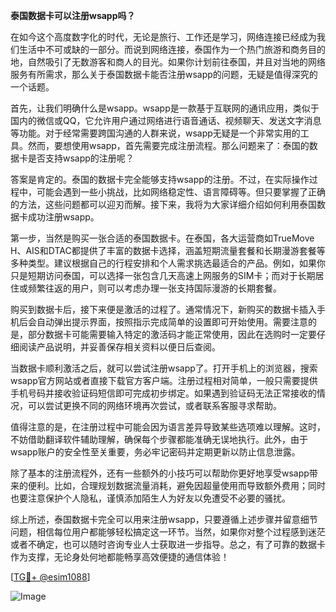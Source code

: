 **泰国数据卡可以注册wsapp吗？**

在如今这个高度数字化的时代，无论是旅行、工作还是学习，网络连接已经成为我们生活中不可或缺的一部分。而说到网络连接，泰国作为一个热门旅游和商务目的地，自然吸引了无数游客和商人的目光。如果你计划前往泰国，并且对当地的网络服务有所需求，那么关于泰国数据卡能否注册wsapp的问题，无疑是值得深究的一个话题。

首先，让我们明确什么是wsapp。wsapp是一款基于互联网的通讯应用，类似于国内的微信或QQ，它允许用户通过网络进行语音通话、视频聊天、发送文字消息等功能。对于经常需要跨国沟通的人群来说，wsapp无疑是一个非常实用的工具。然而，要想使用wsapp，首先需要完成注册流程。那么问题来了：泰国的数据卡是否支持wsapp的注册呢？

答案是肯定的。泰国的数据卡完全能够支持wsapp的注册。不过，在实际操作过程中，可能会遇到一些小挑战，比如网络稳定性、语言障碍等。但只要掌握了正确的方法，这些问题都可以迎刃而解。接下来，我将为大家详细介绍如何利用泰国数据卡成功注册wsapp。

第一步，当然是购买一张合适的泰国数据卡。在泰国，各大运营商如TrueMove H、AIS和DTAC都提供了丰富的数据卡选择，涵盖短期流量套餐和长期漫游套餐等多种类型。建议根据自己的行程安排和个人需求挑选最适合的产品。例如，如果你只是短期访问泰国，可以选择一张包含几天高速上网服务的SIM卡；而对于长期居住或频繁往返的用户，则可以考虑办理一张支持国际漫游的长期套餐。

购买到数据卡后，接下来便是激活的过程了。通常情况下，新购买的数据卡插入手机后会自动弹出提示界面，按照指示完成简单的设置即可开始使用。需要注意的是，部分数据卡可能需要输入特定的激活码才能正常使用，因此在选购时一定要仔细阅读产品说明，并妥善保存相关资料以便日后查阅。

当数据卡顺利激活之后，就可以尝试注册wsapp了。打开手机上的浏览器，搜索wsapp官方网站或者直接下载官方客户端。注册过程相对简单，一般只需要提供手机号码并接收验证码短信即可完成初步绑定。如果遇到验证码无法正常接收的情况，可以尝试更换不同的网络环境再次尝试，或者联系客服寻求帮助。

值得注意的是，在注册过程中可能会因为语言差异导致某些选项难以理解。这时，不妨借助翻译软件辅助理解，确保每个步骤都能准确无误地执行。此外，由于wsapp账户的安全性至关重要，务必牢记密码并定期更新以防止信息泄露。

除了基本的注册流程外，还有一些额外的小技巧可以帮助你更好地享受wsapp带来的便利。比如，合理规划数据流量消耗，避免因超量使用而导致额外费用；同时也要注意保护个人隐私，谨慎添加陌生人为好友以免遭受不必要的骚扰。

综上所述，泰国数据卡完全可以用来注册wsapp，只要遵循上述步骤并留意细节问题，相信每位用户都能够轻松搞定这一环节。当然，如果你对整个过程感到迷茫或者不确定，也可以随时咨询专业人士获取进一步指导。总之，有了可靠的数据卡作为支撑，无论身处何地都能畅享高效便捷的通信体验！

[[TG💪+ @esim1088](https://t.me/s/esim1088)]

![Image](https://i.postimg.cc/4NQfJmqS/Snipaste-2025-05-13-00-14-12.png)